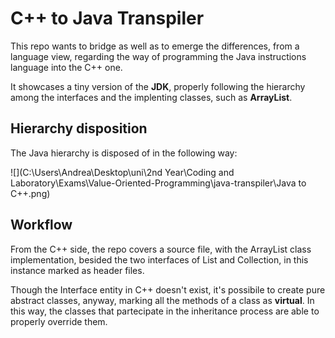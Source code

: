 # C++ to Java Transpiler

This repo wants to bridge as well as to emerge the differences, from a language view, regarding the way of programming the Java instructions language into the C++ one. 

It showcases a tiny version of the **JDK**, properly following the hierarchy among the interfaces and the implenting classes, such as **ArrayList**.

## Hierarchy disposition

The Java hierarchy is disposed of in the following way:

![](C:\Users\Andrea\Desktop\uni\2nd Year\Coding and Laboratory\Exams\Value-Oriented-Programming\java-transpiler\Java to C++.png)

## Workflow

From the C++ side, the repo covers a source file, with the ArrayList class implementation, besided the two interfaces of List and Collection, in this instance marked as header files.

Though the Interface entity in C++ doesn't exist, it's possibile to create pure abstract classes, anyway, marking all the methods of a class as **virtual**. In this way, the classes that partecipate in the inheritance process are able to properly override them.


